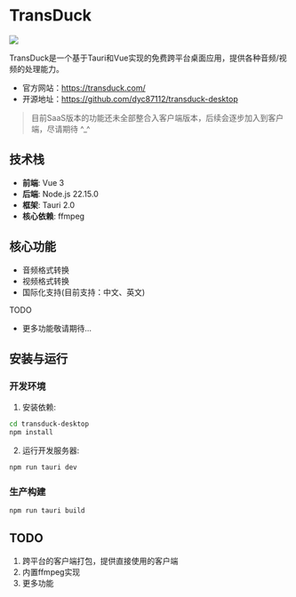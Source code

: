 # TransDuck

![](https://github.com/TransDuck/transduck-desktop/blob/main/src/assets/transduck-logo.png)

TransDuck是一个基于Tauri和Vue实现的免费跨平台桌面应用，提供各种音频/视频的处理能力。

- 官方网站：https://transduck.com/
- 开源地址：https://github.com/dyc87112/transduck-desktop

> 目前SaaS版本的功能还未全部整合入客户端版本，后续会逐步加入到客户端，尽请期待 ^_^

## 技术栈

- **前端**: Vue 3
- **后端**: Node.js 22.15.0
- **框架**: Tauri 2.0
- **核心依赖**: ffmpeg 

## 核心功能

- 音频格式转换
- 视频格式转换
- 国际化支持(目前支持：中文、英文)

TODO
- 更多功能敬请期待...

## 安装与运行

### 开发环境

1. 安装依赖:

```bash
cd transduck-desktop
npm install
```

2. 运行开发服务器:

```bash
npm run tauri dev
```

### 生产构建

```bash
npm run tauri build
```

## TODO

1. 跨平台的客户端打包，提供直接使用的客户端
2. 内置ffmpeg实现
3. 更多功能